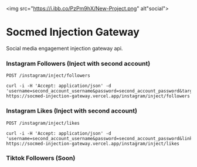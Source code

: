 <img src="https://i.ibb.co/PzPm9hX/New-Project.png" alt"social">

# Socmed Injection Gateway #

Social media engagement injection gateway api.

### Instagram Followers (Inject with second account)

`POST /instagram/inject/followers`

    curl -i -H 'Accept: application/json' -d 'username=second_account_username&password=second_account_password&target=target_account_username' https://socmed-injection-gateway.vercel.app/instagram/inject/followers

### Instagram Likes (Inject with second account)

`POST /instagram/inject/likes`

    curl -i -H 'Accept: application/json' -d 'username=second_account_username&password=second_account_password&link=link_instagram_post' https://socmed-injection-gateway.vercel.app/instagram/inject/likes

### Tiktok Followers (Soon)
